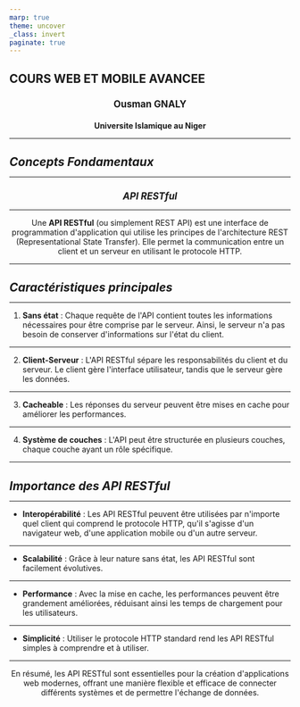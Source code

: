 ```yaml
---
marp: true
theme: uncover
_class: invert
paginate: true
---
```


<style>
  :body {
    --color-highlight: #EE0000;
    --color-highlight-hover: #aaf;
    --color-highlight-heading: #EE0000;
    --color-header: #bbb;
    --color-header-shadow: transparent;
  }
  h1 {
    font-size: 1.5em;
    color: ;
  }
  h2 {
    font-size: 1.2em;
    color: #;
    text-align: center
  }
  h3 {
    font-size: 1.0em;
    color: #;
    text-align: center
  }
  p {
  text-align: center;
  }
</style>

# **COURS WEB ET MOBILE AVANCEE**

## Ousman GNALY

### Universite Islamique au Niger

---

# ***Concepts Fondamentaux***

---

##  ***API RESTful***

---

Une **API RESTful** (ou simplement REST API) est une interface de programmation d'application qui utilise les principes de l'architecture REST (Representational State Transfer). Elle permet la communication entre un client et un serveur en utilisant le protocole HTTP.

---

# ***Caractéristiques principales*** 

---
1. **Sans état** : Chaque requête de l'API contient toutes les informations nécessaires pour être comprise par le serveur. Ainsi, le serveur n'a pas besoin de conserver d'informations sur l'état du client.

---

2. **Client-Serveur** : L'API RESTful sépare les responsabilités du client et du serveur. Le client gère l'interface utilisateur, tandis que le serveur gère les données.
---

3. **Cacheable** : Les réponses du serveur peuvent être mises en cache pour améliorer les performances.

---

4. **Système de couches** : L'API peut être structurée en plusieurs couches, chaque couche ayant un rôle spécifique.

---

# ***Importance des API RESTful***

---

- **Interopérabilité** : Les API RESTful peuvent être utilisées par n'importe quel client qui comprend le protocole HTTP, qu'il s'agisse d'un navigateur web, d'une application mobile ou d'un autre serveur.

---

- **Scalabilité** : Grâce à leur nature sans état, les API RESTful sont facilement évolutives.

---

- **Performance** : Avec la mise en cache, les performances peuvent être grandement améliorées, réduisant ainsi les temps de chargement pour les utilisateurs.

---

- **Simplicité** : Utiliser le protocole HTTP standard rend les API RESTful simples à comprendre et à utiliser.

---

En résumé, les API RESTful sont essentielles pour la création d'applications web modernes, offrant une manière flexible et efficace de connecter différents systèmes et de permettre l'échange de données.
